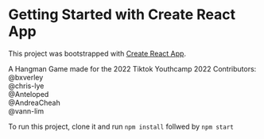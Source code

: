 # Getting Started with Create React App

This project was bootstrapped with [Create React App](https://github.com/facebook/create-react-app).

A Hangman Game made for the 2022 Tiktok Youthcamp 2022
Contributors:
@bxverley  
@chris-lye   
@Anteloped  
@AndreaCheah  
@vann-lim  

To run this project, clone it and run ```npm install``` follwed by ```npm start```  


